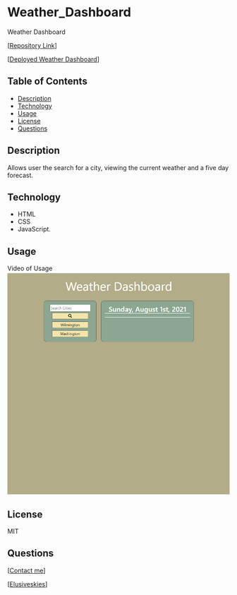 # Weather_Dashboard
Weather Dashboard

[[Repository Link](https://github.com/ElusiveSkies/Weather_Dashboard)]

[[Deployed Weather Dashboard](https://elusiveskies.github.io/Weather_Dashboard)]

## Table of Contents

- [Description](#Description)
- [Technology](#Technology)
- [Usage](#Usage)
- [License](#License)
- [Questions](#Questions)

## Description
Allows user the search for a city, viewing the current weather and a five day forecast.

## Technology

- HTML
- CSS
- JavaScript.

## Usage

Video of Usage
![Video of Usage](./img/weather-active.gif)

## License

MIT

## Questions

[[Contact me](mailto:elusiveskies@gmail.com)]

[[Elusiveskies](https://www.github.com/Elusiveskies)]